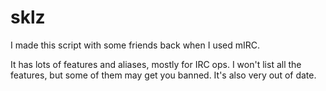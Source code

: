 # sklz
I made this script with some friends back when I used mIRC.

It has lots of features and aliases, mostly for IRC ops.
I won't list all the features, but some of them may get you banned.
It's also very out of date.
